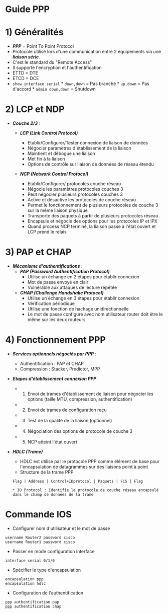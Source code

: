 # Guide PPP

# 1) Généralités
* ***PPP*** = Point To Point Protocol
* Protocole utilisé lors d'une communication entre 2 équipements via une ***liaison série***. 
* C'est le standard du "Remote Access"
* Il supporte l'encryption et l'authentification
* ETTD = DTE
* ETCD = DCE	
* `show interface serial`
		* `down,down` = Pas branché
		* `up,down` = Pas d'accord
		* `admin down,down` = Shutdown
# 2) LCP et NDP
* ***Couche 2/3*** : 
	* ***LCP (Link Control Protocol)***
		* Etablir/Configurer/Tester connexion de liaison de données
		* Négocier paramètres d'établissement de la liaison
		* Maintient et débogue une liaison
		* Met fin à la liaison
		* Options de contrôle sur liaison de données de réseau étendu

	* ***NCP (Network Control Protocol)***
		* Etablir/Configurer/ protocoles couche réseau
		* Négocie les paramètres protocoles couches 3
		* Peut négocier plusieurs protocoles couches 3
		* Active et désactive les protocoles de couche réseau
		* Permet le fonctionnement de plusieurs protocoles de couche 3 sur la même liaison physique
		* Transporte des paquets à partir de plusieurs protocoles réseau
		* Encapsule et négocie des options pour les protocoles IP et IPX
		* Quand process NCP terminé, la liaison passe à l'état ouvert et LCP prend le relais

# 3) PAP et CHAP

* ***Mécanisme d'authentifications*** : 
	* ***PAP (Password Authentification Protocol)*** 
		* Utilise un échange en 2 étapes pour établir connexion
		* Mot de passe envoyé en clair
		* Vulnérable aux attaques de lecture répétée
	* ***CHAP (Challenge Handshake Protocol)***
		* Utilise un échange en 3 étapes pour établir connexion
		* Vérification périodique
		* Utilise une fonction de hachage unidirectionnelle
		* Le mot de passe configuré avec nom utilisateur router doit être le même sur les deux routeurs

# 4) Fonctionnement PPP

* ***Services optionnels négociés par PPP*** :
	* Authentification : PAP et CHAP
	* Compression : Stacker, Predictor, MPP

* ***Etapes d'établissement connexion PPP***
	* 1) Envoi de trames d'établissement de liaison pour négocier les options (taille MTU, compression, authentification)
	* 2) Envoi de trames de configuration reçu
	* 3) Test de la qualité de la liaison (optionnel)
	* 4) Négociation des options de protocole de couche 3
	* 5) NCP atteint l'état ouvert

* ***HDLC (Trame)***
	* HDLC est utilisé par le protocole PPP comme élément de base pour l'encapsulation de datagrammes sur des liaisons point à point
	* Structure de la trame PPP
	```
	Flag | Address | Control+IDprotocol | Paquets | FCS | Flag
	
	* ID Protocol : Identifie le protocole de couche réseau encapsulé dans le champ de données de la trame
	```

# Commande IOS
* Configurer nom d'utilisateur et le mot de passe
```
username Router2 password cisco
username Router1 password cisco
```
* Passer en mode configuration interface
```
interface serial 0/1/0
```
* Spécifier le type d'encapsulation
```
encapsulation ppp
encapsulation hdlc
```
* Configuration de l'authentification
```
ppp authentification pap
ppp authentification chap
```